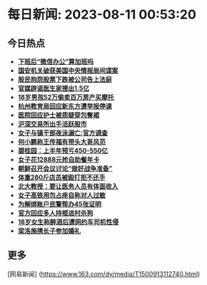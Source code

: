
# 每日新闻: 2023-08-11 00:53:20
## 今日热点

- **[下班后“微信办公”算加班吗](https://www.163.com/search?keyword=%E4%B8%8B%E7%8F%AD%E5%90%8E%E2%80%9C%E5%BE%AE%E4%BF%A1%E5%8A%9E%E5%85%AC%E2%80%9D%E7%AE%97%E5%8A%A0%E7%8F%AD%E5%90%97)**
- **[国安机关破获美国中央情报局间谍案](https://www.163.com/search?keyword=%E5%9B%BD%E5%AE%89%E6%9C%BA%E5%85%B3%E7%A0%B4%E8%8E%B7%E7%BE%8E%E5%9B%BD%E4%B8%AD%E5%A4%AE%E6%83%85%E6%8A%A5%E5%B1%80%E9%97%B4%E8%B0%8D%E6%A1%88)**
- **[股民抱怨股票下跌被公司告上法庭](https://www.163.com/search?keyword=%E8%82%A1%E6%B0%91%E6%8A%B1%E6%80%A8%E8%82%A1%E7%A5%A8%E4%B8%8B%E8%B7%8C%E8%A2%AB%E5%85%AC%E5%8F%B8%E5%91%8A%E4%B8%8A%E6%B3%95%E5%BA%AD)**
- **[官媒辟谣医生家搜出1.5亿](https://www.163.com/search?keyword=%E5%AE%98%E5%AA%92%E8%BE%9F%E8%B0%A3%E5%8C%BB%E7%94%9F%E5%AE%B6%E6%90%9C%E5%87%BA1.5%E4%BA%BF)**
- **[18岁男孩52万偷卖百万房产买摩托](https://www.163.com/search?keyword=18%E5%B2%81%E7%94%B7%E5%AD%A952%E4%B8%87%E5%81%B7%E5%8D%96%E7%99%BE%E4%B8%87%E6%88%BF%E4%BA%A7%E4%B9%B0%E6%91%A9%E6%89%98)**
- **[杭州教育局回应新东方遭举报停课](https://www.163.com/search?keyword=%E6%9D%AD%E5%B7%9E%E6%95%99%E8%82%B2%E5%B1%80%E5%9B%9E%E5%BA%94%E6%96%B0%E4%B8%9C%E6%96%B9%E9%81%AD%E4%B8%BE%E6%8A%A5%E5%81%9C%E8%AF%BE)**
- **[医院回应护士被质疑穿包臀裙](https://www.163.com/search?keyword=%E5%8C%BB%E9%99%A2%E5%9B%9E%E5%BA%94%E6%8A%A4%E5%A3%AB%E8%A2%AB%E8%B4%A8%E7%96%91%E7%A9%BF%E5%8C%85%E8%87%80%E8%A3%99)**
- **[沪深交易所出手活跃股市](https://www.163.com/search?keyword=%E6%B2%AA%E6%B7%B1%E4%BA%A4%E6%98%93%E6%89%80%E5%87%BA%E6%89%8B%E6%B4%BB%E8%B7%83%E8%82%A1%E5%B8%82)**
- **[女子与镇干部夜泳溺亡:官方调查](https://www.163.com/search?keyword=%E5%A5%B3%E5%AD%90%E4%B8%8E%E9%95%87%E5%B9%B2%E9%83%A8%E5%A4%9C%E6%B3%B3%E6%BA%BA%E4%BA%A1+%E5%AE%98%E6%96%B9%E8%B0%83%E6%9F%A5)**
- **[何小鹏称王传福有带头大哥风范](https://www.163.com/search?keyword=%E4%BD%95%E5%B0%8F%E9%B9%8F%E7%A7%B0%E7%8E%8B%E4%BC%A0%E7%A6%8F%E6%9C%89%E5%B8%A6%E5%A4%B4%E5%A4%A7%E5%93%A5%E9%A3%8E%E8%8C%83)**
- **[碧桂园：上半年预亏450-550亿](https://www.163.com/search?keyword=%E7%A2%A7%E6%A1%82%E5%9B%AD%EF%BC%9A%E4%B8%8A%E5%8D%8A%E5%B9%B4%E9%A2%84%E4%BA%8F450-550%E4%BA%BF)**
- **[女子花12888元抢自助餐年卡](https://www.163.com/search?keyword=%E5%A5%B3%E5%AD%90%E8%8A%B112888%E5%85%83%E6%8A%A2%E8%87%AA%E5%8A%A9%E9%A4%90%E5%B9%B4%E5%8D%A1)**
- **[朝鲜召开会议讨论“做好战争准备”](https://www.163.com/search?keyword=%E6%9C%9D%E9%B2%9C%E5%8F%AC%E5%BC%80%E4%BC%9A%E8%AE%AE%E8%AE%A8%E8%AE%BA%E2%80%9C%E5%81%9A%E5%A5%BD%E6%88%98%E4%BA%89%E5%87%86%E5%A4%87%E2%80%9D)**
- **[体重280斤店员被殴打拒不还手](https://www.163.com/search?keyword=%E4%BD%93%E9%87%8D280%E6%96%A4%E5%BA%97%E5%91%98%E8%A2%AB%E6%AE%B4%E6%89%93%E6%8B%92%E4%B8%8D%E8%BF%98%E6%89%8B)**
- **[北大教授：要让医务人员有体面收入](https://www.163.com/search?keyword=%E5%8C%97%E5%A4%A7%E6%95%99%E6%8E%88%EF%BC%9A%E8%A6%81%E8%AE%A9%E5%8C%BB%E5%8A%A1%E4%BA%BA%E5%91%98%E6%9C%89%E4%BD%93%E9%9D%A2%E6%94%B6%E5%85%A5)**
- **[女子高铁用包占座自称对人过敏](https://www.163.com/search?keyword=%E5%A5%B3%E5%AD%90%E9%AB%98%E9%93%81%E7%94%A8%E5%8C%85%E5%8D%A0%E5%BA%A7%E8%87%AA%E7%A7%B0%E5%AF%B9%E4%BA%BA%E8%BF%87%E6%95%8F)**
- **[为解绑账户民警帮办45张证明](https://www.163.com/search?keyword=%E4%B8%BA%E8%A7%A3%E7%BB%91%E8%B4%A6%E6%88%B7%E6%B0%91%E8%AD%A6%E5%B8%AE%E5%8A%9E45%E5%BC%A0%E8%AF%81%E6%98%8E)**
- **[官方回应多人持棍进村杀狗](https://www.163.com/search?keyword=%E5%AE%98%E6%96%B9%E5%9B%9E%E5%BA%94%E5%A4%9A%E4%BA%BA%E6%8C%81%E6%A3%8D%E8%BF%9B%E6%9D%91%E6%9D%80%E7%8B%97)**
- **[18岁女生称醉酒后遭网约车司机性侵](https://www.163.com/search?keyword=18%E5%B2%81%E5%A5%B3%E7%94%9F%E7%A7%B0%E9%86%89%E9%85%92%E5%90%8E%E9%81%AD%E7%BD%91%E7%BA%A6%E8%BD%A6%E5%8F%B8%E6%9C%BA%E6%80%A7%E4%BE%B5)**
- **[梁洛施携长子参加婚礼](https://www.163.com/search?keyword=%E6%A2%81%E6%B4%9B%E6%96%BD%E6%90%BA%E9%95%BF%E5%AD%90%E5%8F%82%E5%8A%A0%E5%A9%9A%E7%A4%BC)**

## 更多
[网易新闻] (https://www.163.com/dy/media/T1500913112740.html)
